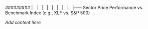 ######### |   |   |   |   |   |   |   |   ├── Sector Price Performance vs. Benchmark Index (e.g., XLF vs. S&P 500)

*Add content here*